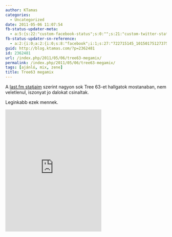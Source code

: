 ```yaml
---
author: KTamas
categories:
  - Uncategorized
date: 2011-05-06 11:07:54
fb-status-updater-meta:
  - a:5:{s:22:"custom-facebook-status";s:0:"";s:21:"custom-twitter-status";s:0:"";s:7:"fb-push";s:1:"1";s:7:"tw-push";s:1:"1";s:4:"push";s:1:"1";}
fb-status-updater-sn-reference:
  - a:2:{i:0;a:2:{i:0;s:8:"facebook";i:1;s:27:"722715145_10150175127375146";}i:1;a:2:{i:0;s:7:"twitter";i:1;s:17:"66428984644214784";}}
guid: http://blog.ktamas.com/?p=2362481
id: 2362481
url: /index.php/2011/05/06/tree63-megamix/
permalink: /index.php/2011/05/06/tree63-megamix/
tags: [ajánló, mix, zene]
title: Tree63 megamix
---
```


A [last.fm statjaim](http://www.last.fm/user/KTamasEnty) szerint nagyon sok Tree 63-et hallgatok mostanaban, nem veletlenul, iszonyat jo dalokat csinaltak. 

Leginkabb ezek mennek.

<iframe src="https://open.spotify.com/embed/user/ktamas/playlist/4lnePparXskGJKJqcK6ZaW" width="300" height="380" frameborder="0" allowtransparency="true" allow="encrypted-media"></iframe>
